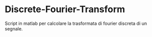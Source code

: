 # Discrete-Fourier-Transform
Script in matlab per calcolare la trasformata di fourier discreta di un segnale.
